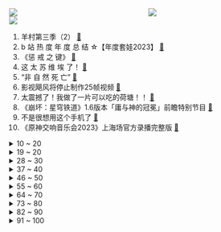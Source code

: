 <div >
	<a style="float:left;width:55%;" href = "https://github.com/anuraghazra/github-readme-stats">
	 <img src = "https://github-readme-stats.vercel.app/api?username=iuuuuuaena&theme=buefy&show_icons=true"/>
	</a>
	<a  style="float:right;width:45%" href = "https://github.com/anuraghazra/github-readme-stats">
	 <img  src="https://github-readme-stats.vercel.app/api/top-langs/?username=anuraghazra&layout=compact"/>
	</a>
	</div>

[![](https://img.shields.io/badge/jxd-@jxdgogogo.xyz-yellowgreen.svg)](https://www.jxdgogogo.xyz)<br>
1. 羊村第三季（2） [:link:](//www.bilibili.com/video/BV15a4y1r7te) <br>
2. b 站 热 度 年 度 总 结 ☆【年度套娃2023】 [:link:](//www.bilibili.com/video/BV1BN411G7yd) <br>
3. 《惩 戒 之 键》 [:link:](//www.bilibili.com/video/BV1mw411t7dn) <br>
4. 这 太 苏 维 埃 了！ [:link:](//www.bilibili.com/video/BV14N4y1h7DJ) <br>
5. “非 自 然 死 亡” [:link:](//www.bilibili.com/video/BV1nC4y1u7aA) <br>
6. 影视飓风将停止制作25帧视频 [:link:](//www.bilibili.com/video/BV1hp4y1f7B5) <br>
7. 太震撼了！我做了一片可以吃的荷塘！！ [:link:](//www.bilibili.com/video/BV1vG411a7Qd) <br>
8. 《崩坏：星穹铁道》1.6版本「庸与神的冠冕」前瞻特别节目 [:link:](//www.bilibili.com/video/BV1si4y1e7GL) <br>
9. 不是很想用这个手机了 [:link:](//www.bilibili.com/video/BV1ab4y1G7tS) <br>
10. 《原神交响音乐会2023》上海场官方录播完整版 [:link:](//www.bilibili.com/video/BV1Rj411p7b1) <br>
<details>
<summary>10 ~ 20</summary>

11. 迄今为止我做的最大规模的手工 [:link:](//www.bilibili.com/video/BV1ow411t734) <br>
12. 探秘全世界最穷国家，每天收入才10元？ 吃的也太炸裂！！ [:link:](//www.bilibili.com/video/BV1T94y1N72y) <br>
13. 千万别把哈密瓜直接放在土壤上，不然它们就会这样生长！ [:link:](//www.bilibili.com/video/BV1bG411e726) <br>
14. 我们造了一台能飞的自行车，科幻进入现实【硬核改装】 [:link:](//www.bilibili.com/video/BV1Qg4y1Z71S) <br>
15. 如何在家制造香菇脆 [:link:](//www.bilibili.com/video/BV11e411k7Ve) <br>
16. 还 有 谁 [:link:](//www.bilibili.com/video/BV1Tc41127uV) <br>
17. 当你被有害物质入侵，巨噬细胞如何保护你？ [:link:](//www.bilibili.com/video/BV1Jb4y157aj) <br>
18. 我和猫的双向奔赴！泪崩！ [:link:](//www.bilibili.com/video/BV1Vg4y117XN) <br>
19. 10秒批量打印一千张奖状 [:link:](//www.bilibili.com/video/BV1KC4y1c7o1) <br>
</details>
<details>
<summary>19 ~ 20</summary>

20. 那些睡在雪地上的动物！ [:link:](//www.bilibili.com/video/BV1Aa4y1R7sr) <br>
21. 今晚的主角是我，不是你 [:link:](//www.bilibili.com/video/BV1qb4y157F8) <br>
22. 东北奇缘 [:link:](//www.bilibili.com/video/BV1P64y1V7PT) <br>
23. 君の战地 完结篇 [:link:](//www.bilibili.com/video/BV1sC4y1u7BG) <br>
24. 给流浪猫制作四层冬季猫窝的第三层之“单身公寓” [:link:](//www.bilibili.com/video/BV1Vp4y1f7b9) <br>
25. 【阿斗】根据贵州真实案件改编！历时3年，剧本改了26稿，这部国产黑马悬疑喜剧全是名场面！《追凶者也》 [:link:](//www.bilibili.com/video/BV1jN4y1h7Yj) <br>
26. 紧张！我去给华晨宇当演唱会助理了！！ [:link:](//www.bilibili.com/video/BV11e411k7hh) <br>
27. 英国名菜仰望星空派真的难吃吗？帅小伙试一下！ [:link:](//www.bilibili.com/video/BV1xg4y117Fy) <br>
28. 2023演技大赏：烂得花样百出！明年可别再这么演了！ [:link:](//www.bilibili.com/video/BV1xc411m7x2) <br>
</details>
<details>
<summary>28 ~ 30</summary>

29. 考前冲刺50分系列-四六级10组高频替换词 附文档 23下瑞斯拜独家 [:link:](//www.bilibili.com/video/BV1994y1P79Q) <br>
30. 《当代评论区现状》 [:link:](//www.bilibili.com/video/BV1664y1V7ox) <br>
31. 臭卷宝不认识妈妈了！！！！！ [:link:](//www.bilibili.com/video/BV1iG411a7K3) <br>
32. 给电视冻得会跳科目三了 [:link:](//www.bilibili.com/video/BV1sb4y157m3) <br>
33. 我们搞了个100万奖金的音乐比赛！图一乐S2 [:link:](//www.bilibili.com/video/BV1dp4y1Z7Ra) <br>
34. 人生短短几个秋！ [:link:](//www.bilibili.com/video/BV1Ba4y197gM) <br>
35. 充钱才能救爷爷？花3000块能让葫芦娃上小学？ [:link:](//www.bilibili.com/video/BV1qg4y1y7Da) <br>
36. 初音未来:给你们三次元带来点震撼 [:link:](//www.bilibili.com/video/BV13H4y1C79Y) <br>
37. 《2023年度十大高分国剧》：非主观评选，用数据说话！！！ [:link:](//www.bilibili.com/video/BV1wC4y1Q7se) <br>
</details>
<details>
<summary>37 ~ 40</summary>

38. 有生之年！2024动画《功夫熊猫4》首曝预告，新反派变色龙登场！ [:link:](//www.bilibili.com/video/BV1NC4y1c76W) <br>
39. 我们的员工说没就没！致命公司 [:link:](//www.bilibili.com/video/BV1oN411G7Eu) <br>
40. 三个打一个被反杀，会不会玩！ [:link:](//www.bilibili.com/video/BV1La4y1R7vH) <br>
41. 《走近科学》大哥脑袋里插着一把水果刀 活了四年！ [:link:](//www.bilibili.com/video/BV1Dc41127VR) <br>
42. 【手书/缸】草东没有派对 [:link:](//www.bilibili.com/video/BV1JQ4y1g71E) <br>
43. 【邓肯】你把我送进戒网瘾学校，我把你绑在椅子上囚禁致死丨一场错位的爱 [:link:](//www.bilibili.com/video/BV1jH4y1C7Tk) <br>
44. 你 们 为 何 不 避 [:link:](//www.bilibili.com/video/BV1Pc41127z8) <br>
45. 降级的不是审美，而是美的公式机械化单一。 [:link:](//www.bilibili.com/video/BV1gc411m7HV) <br>
46. 太敢拍了！它根据真实事件改编，直击人性的弱点！ [:link:](//www.bilibili.com/video/BV1Db4y157p8) <br>
</details>
<details>
<summary>46 ~ 50</summary>

47. 阎王：这小子对我发电报呢？【阅片无数3rd 21】 [:link:](//www.bilibili.com/video/BV1ZN4y18796) <br>
48. 敢动我妈？汗流浃背了吧老弟#护卫犬#捷克狼犬 [:link:](//www.bilibili.com/video/BV1Pi4y1e7Fb) <br>
49. 跟老班长一起在站里偷东西吃是什么体验？再见老班长！ [:link:](//www.bilibili.com/video/BV1BN4y1h7ur) <br>
50. 活菩萨闺蜜？ [:link:](//www.bilibili.com/video/BV1GQ4y1g7KG) <br>
51. 领 域 展 开，砸 瓦 鲁 多！ [:link:](//www.bilibili.com/video/BV1GN4y1h7uj) <br>
52. 职业选手“开脚本”，和残障玩家开展友谊赛 [:link:](//www.bilibili.com/video/BV1c64y1V7DD) <br>
53. 原来大家都是可爱的普通人呀 [:link:](//www.bilibili.com/video/BV1764y1L7u4) <br>
54. 这首抒情诗很长，长到最后的听众是诵读者。 [:link:](//www.bilibili.com/video/BV1p94y1N7qg) <br>
55. 3500买一只巨大玫瑰龙，天花板级别，出锅后把我惊到了 [:link:](//www.bilibili.com/video/BV1SN411G7iG) <br>
</details>
<details>
<summary>55 ~ 60</summary>

56. 时代少年团元梦综艺首秀正式上线！ [:link:](//www.bilibili.com/video/BV1Dg4y1y7Ad) <br>
57. 介绍一个新角色 [:link:](//www.bilibili.com/video/BV1Ww411x76a) <br>
58. 娃啊，你着相了。 [:link:](//www.bilibili.com/video/BV1ji4y1e7yK) <br>
59. 历练！3岁小孩带100块去菜市场会买什么？ [:link:](//www.bilibili.com/video/BV1mu4y1H7S5) <br>
60. 人生处处是观众！ [:link:](//www.bilibili.com/video/BV1zi4y1e76a) <br>
61. 也许给不了她全世界的温柔   但有个词叫尽我所能，不！是：全力以赴 [:link:](//www.bilibili.com/video/BV1iu4y1J7n8) <br>
62. 瞒不住了，物理老师也在魔法学校任教吧？ [:link:](//www.bilibili.com/video/BV1ai4y1Y7Uq) <br>
63. 当我有个很显小的老师 [:link:](//www.bilibili.com/video/BV1PC4y1Q7Pq) <br>
64. 【2023年度弹幕】很喜欢B站用户的一句话：___ [:link:](//www.bilibili.com/video/BV17c411S7xR) <br>
</details>
<details>
<summary>64 ~ 70</summary>

65. 肯德基你欺人太甚！！！ [:link:](//www.bilibili.com/video/BV16C4y1D7gr) <br>
66. 【今日睇真D】司机区别对待？结局大快人心、 [:link:](//www.bilibili.com/video/BV12c41127FF) <br>
67. 我的意思是如果你开心，成为一阵风，一场雪都可以。手里的花朵被冻成冰块也没关系。 [:link:](//www.bilibili.com/video/BV1Sc41127CY) <br>
68. 你不是主角是什么 [:link:](//www.bilibili.com/video/BV14b4y1577M) <br>
69. 年度收官之战||"大汉年"终章，三战陇西，"失街亭"两百年前的独卧孤城 [:link:](//www.bilibili.com/video/BV12b4y1G7to) <br>
70. 不能再吃了，再吃就撑死啦！ [:link:](//www.bilibili.com/video/BV1jb4y1576M) <br>
71. 来看我的无敌雪墙！！ [:link:](//www.bilibili.com/video/BV16u4y1H7Ae) <br>
72. 潮汐森林｜谁还没有看过潮汐森林！ [:link:](//www.bilibili.com/video/BV1kG411e7pM) <br>
73. 【半佛】工作只是交易，副业才叫赚钱 [:link:](//www.bilibili.com/video/BV1dN411G72r) <br>
</details>
<details>
<summary>73 ~ 80</summary>

74. 【oc手书】forgive me [:link:](//www.bilibili.com/video/BV1LC4y197eo) <br>
75. 搞笑电竞11：电竞比赛打一半导播账号被盗打断直播，观众：你们也被盗号？ [:link:](//www.bilibili.com/video/BV1LC4y197Sn) <br>
76. 悬着的这颗心终于是死了 [:link:](//www.bilibili.com/video/BV1MN4y1h7K4) <br>
77. 女生的钱到底有多好赚？ [:link:](//www.bilibili.com/video/BV1kC4y1D7q8) <br>
78. 每天起床的第一件事情就是削土豆 两点一线 [:link:](//www.bilibili.com/video/BV11c41127cg) <br>
79. 在衡阳跑外卖攒钱买机车的最后一天，以后再也看不到了，这是我梦开始与结束的地方 [:link:](//www.bilibili.com/video/BV15b4y157C3) <br>
80. 15元一大碗！隐藏在上海菜市场里的宝藏面馆，和朋友热出一头汗！ [:link:](//www.bilibili.com/video/BV1Yj411p7nB) <br>
81. 特厨探店 |38一碗的米饭是什么味道——富春居 [:link:](//www.bilibili.com/video/BV1P64y1V7Zs) <br>
82. 我就喜欢这种自由探索后室的感觉！ [:link:](//www.bilibili.com/video/BV1EQ4y1g7Gu) <br>
</details>
<details>
<summary>82 ~ 90</summary>

83. 我的理想班主任（我也好想要这样的老师啊啊啊啊啊） [:link:](//www.bilibili.com/video/BV1Pg4y117Ez) <br>
84. 拉丁舞世界冠军比赛跳“科目三”？全球统一，竟被科目三做到了！ [:link:](//www.bilibili.com/video/BV14g4y1y7Yt) <br>
85. 一首《悬溺》，带你了解Phigros的特效上限！ [:link:](//www.bilibili.com/video/BV13u4y1M7ZU) <br>
86. 《狂扁小朋友》 [:link:](//www.bilibili.com/video/BV1i94y1N7c4) <br>
87. 拿第一名奖励10w，女友哭着玩了20小时游戏... [:link:](//www.bilibili.com/video/BV11e411k7GF) <br>
88. 让流浪猫帮忙找猫，千万别找狸花猫！ [:link:](//www.bilibili.com/video/BV1Xi4y1Y7VL) <br>
89. 这次我一定好好养！ [:link:](//www.bilibili.com/video/BV1vb4y1G7Lr) <br>
90. 《友情公寓》直播风云（上） [:link:](//www.bilibili.com/video/BV1DN411G7rQ) <br>
91. 谁都有一个不能忘记的她… [:link:](//www.bilibili.com/video/BV1t94y1N7b1) <br>
</details>
<details>
<summary>91 ~ 100</summary>

92. 秋沙鸭正常 [:link:](//www.bilibili.com/video/BV1fu4y1H7xL) <br>
93. 牛庄馅饼怎么样 [:link:](//www.bilibili.com/video/BV1Yi4y1Y7RE) <br>
94. 有一名优秀助理真的很窒息 [:link:](//www.bilibili.com/video/BV1fa4y197iM) <br>
95. 网红迷惑水果？好好好，都这么玩是吧！ [:link:](//www.bilibili.com/video/BV1Tp4y1f756) <br>
96. 【时代少年团】系列纪录片《光辉岁月》——“万重山”（上篇） [:link:](//www.bilibili.com/video/BV1Rw411t71b) <br>
97. 圣诞快乐劳伦斯先生，但是在医院 [:link:](//www.bilibili.com/video/BV1Fa4y1R73V) <br>
98. 爆改张百乔 [:link:](//www.bilibili.com/video/BV1c94y1A7Qw) <br>
99. 兄弟们参观完我的豪宅，羡慕疯了！ [:link:](//www.bilibili.com/video/BV1Ku4y1p7KR) <br>
100. 乡村真人版海贼王（10） [:link:](//www.bilibili.com/video/BV13c411273N) <br>
</details>
